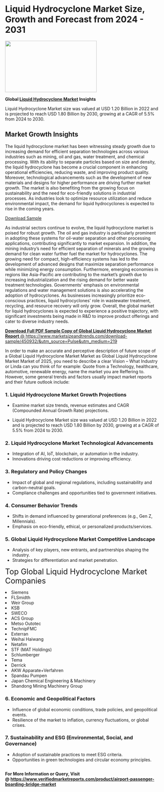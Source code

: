 <H1>Liquid Hydrocyclone Market Size, Growth and Forecast from 2024 - 2031</H1><img class="aligncenter size-medium wp-image-584254" src="https://thirdeyenews.in/wp-content/uploads/2024/09/Global-Market-Research-300x168.jpeg" alt="" width="300" height="168" /><p><strong>Global&nbsp;<a href="https://www.marketsizeandtrends.com/download-sample/450932/&amp;utm_source=Pulse&amp;utm_medium=219">Liquid Hydrocyclone Market</a> Insights</strong></p><p>Liquid Hydrocyclone Market size was valued at USD 1.20 Billion in 2022 and is projected to reach USD 1.80 Billion by 2030, growing at a CAGR of 5.5% from 2024 to 2030.</p><p><h2>Market Growth Insights</h2> <p>The liquid hydrocyclone market has been witnessing steady growth due to increasing demand for efficient separation technologies across various industries such as mining, oil and gas, water treatment, and chemical processing. With its ability to separate particles based on size and density, the liquid hydrocyclone has become a crucial component in enhancing operational efficiencies, reducing waste, and improving product quality. Moreover, technological advancements such as the development of new materials and designs for higher performance are driving further market growth. The market is also benefiting from the growing focus on sustainability and the need for eco-friendly solutions in industrial processes. As industries look to optimize resource utilization and reduce environmental impact, the demand for liquid hydrocyclones is expected to rise in the coming years.</p> <p><a href="#download-sample">Download Sample</a></p> <p>As industrial sectors continue to evolve, the liquid hydrocyclone market is poised for robust growth. The oil and gas industry is particularly prominent in adopting these systems for oil-water separation and other processing applications, contributing significantly to market expansion. In addition, the mining industry’s need for efficient separation of minerals and the growing demand for clean water further fuel the market for hydrocyclones. The growing need for compact, high-efficiency systems has led to the development of advanced designs that maximize separation performance while minimizing energy consumption. Furthermore, emerging economies in regions like Asia-Pacific are contributing to the market’s growth due to increasing industrialization and the rising demand for better waste treatment technologies. Governments' emphasis on environmental regulations and water management solutions is also accelerating the adoption of hydrocyclones. As businesses increasingly prioritize eco-conscious practices, liquid hydrocyclones' role in wastewater treatment, recycling, and resource recovery will only grow. Overall, the global market for liquid hydrocyclones is expected to experience a positive trajectory, with significant investments being made in R&D to improve product offerings and cater to diverse industry needs.</p> <p><a href="#get-more"></p><p><span class=""><strong>Download Full PDF Sample Copy of Global Liquid Hydrocyclone Market Report</strong> @ <a href="https://www.marketsizeandtrends.com/download-sample/450932/&amp;utm_source=Pulse&amp;utm_medium=219" target="_blank">https://www.marketsizeandtrends.com/download-sample/450932/&amp;utm_source=Pulse&amp;utm_medium=219</a></span></p><p>In order to make an accurate and perceptive description of future scope of a Global&nbsp;Liquid Hydrocyclone Market Market as Global&nbsp;Liquid Hydrocyclone Market Market of 2025, you need to describe a clear Vision &ndash; What Industry or Linda can you think of for example: Quote from a Technology, healthcare, automotive, renewable energy, name the market you are Reffering to. However, some general trends and factors usually impact market reports and their future outlook include:</p><h3>1.&nbsp;<strong>Liquid Hydrocyclone Market Growth Projections</strong></h3><ul><li>Examine market size trends, revenue estimates and CAGR (Compounded Annual Growth Rate) projections.</li><li><p>Liquid Hydrocyclone Market size was valued at USD 1.20 Billion in 2022 and is projected to reach USD 1.80 Billion by 2030, growing at a CAGR of 5.5% from 2024 to 2030.</p></li></ul><h3>2.&nbsp;<strong>Liquid Hydrocyclone Market Technological Advancements</strong></h3><ul><li>Integration of AI, IoT, blockchain, or automation in the industry.</li><li>Innovations driving cost reductions or improving efficiency.</li></ul><h3>3.&nbsp;<strong>Regulatory and Policy Changes</strong></h3><ul><li>Impact of global and regional regulations, including sustainability and carbon-neutral goals.</li><li>Compliance challenges and opportunities tied to government initiatives.</li></ul><h3>4.&nbsp;<strong>Consumer Behavior Trends</strong></h3><ul><li>Shifts in demand influenced by generational preferences (e.g., Gen Z, Millennials).</li><li>Emphasis on eco-friendly, ethical, or personalized products/services.</li></ul><h3>5.&nbsp;<strong>Global Liquid Hydrocyclone Market Competitive Landscape</strong></h3><ul><li>Analysis of key players, new entrants, and partnerships shaping the industry.</li><li>Strategies for differentiation and market penetration.</li></ul><p data-pm-slice="1 1 []"><span style="color: inherit; font-family: inherit; font-size: 25px;">Top Global Liquid Hydrocyclone Market Companies</span></p><div class="" data-test-id=""><p><li>Siemens</li><li> FLSmidth</li><li> Weir Group</li><li> KSB</li><li> SWECO</li><li> ACS Group</li><li> Metso Outotec</li><li> TechnipFMC</li><li> Exterran</li><li> Weihai Haiwang</li><li> Netafim</li><li> STF (MAT Holdings)</li><li> Schlumberger</li><li> Tema</li><li> Derrick</li><li> AKW Apparate+Verfahren</li><li> Spandau Pumpen</li><li> Japan Chemical Engineering & Machinery</li><li> Shandong Mining Machinery Group</li></p></div><h3>6.&nbsp;<strong>Economic and Geopolitical Factors</strong></h3><ul><li>Influence of global economic conditions, trade policies, and geopolitical events.</li><li>Resilience of the market to inflation, currency fluctuations, or global crises.</li></ul><h3>7.&nbsp;<strong>Sustainability and ESG (Environmental, Social, and Governance)</strong></h3><ul><li>Adoption of sustainable practices to meet ESG criteria.</li><li>Opportunities in green technologies and circular economy principles.</li></ul><h2><strong style="font-size: 14px;">For More Information or Query, Visit @&nbsp;</strong><a style="background-color: #ffffff; font-size: 14px;" href="https://www.marketsizeandtrends.com/report/liquid-hydrocyclone-market/" target="_blank">https://www.verifiedmarketreports.com/product/airport-passenger-boarding-bridge-market</a></h2>
